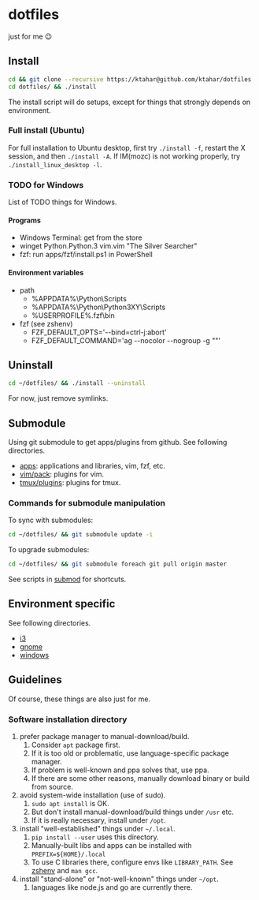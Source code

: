 # dotfiles
just for me 😉

## Install

```bash
cd && git clone --recursive https://ktahar@github.com/ktahar/dotfiles
cd dotfiles/ && ./install
```

The install script will do setups,
except for things that strongly depends on environment.

### Full install (Ubuntu)
For full installation to Ubuntu desktop,
first try `./install -f`, restart the X session, and then `./install -A`.
If IM(mozc) is not working properly, try `./install_linux_desktop -l`.

### TODO for Windows
List of TODO things for Windows.

#### Programs
- Windows Terminal: get from the store
- winget Python.Python.3 vim.vim "The Silver Searcher"
- fzf: run apps/fzf/install.ps1 in PowerShell

#### Environment variables
- path
    - %APPDATA%\Python\Scripts
    - %APPDATA%\Python\Python3XY\Scripts
    - %USERPROFILE%\.fzf\bin
- fzf (see zshenv)
    - FZF_DEFAULT_OPTS='--bind=ctrl-j:abort'
    - FZF_DEFAULT_COMMAND='ag --nocolor --nogroup -g ""'

## Uninstall

```bash
cd ~/dotfiles/ && ./install --uninstall
```

For now, just remove symlinks.

## Submodule
Using git submodule to get apps/plugins from github.
See following directories.

* [apps](apps): applications and libraries, vim, fzf, etc.
* [vim/pack](vim/pack): plugins for vim.
* [tmux/plugins](tmux/plugins): plugins for tmux.

### Commands for submodule manipulation
To sync with submodules:

```bash
cd ~/dotfiles/ && git submodule update -i
```

To upgrade submodules:

```bash
cd ~/dotfiles/ && git submodule foreach git pull origin master
```

See scripts in [submod](submod) for shortcuts.

## Environment specific
See following directories.

* [i3](i3)
* [gnome](gnome)
* [windows](windows)

## Guidelines
Of course, these things are also just for me.

### Software installation directory
1. prefer package manager to manual-download/build.
    1. Consider `apt` package first.
    1. If it is too old or problematic, use language-specific package manager.
    1. If problem is well-known and ppa solves that, use ppa.
    1. If there are some other reasons,
    manually download binary or build from source.
1. avoid system-wide installation (use of sudo).
    1. `sudo apt install` is OK.
    1. But don't install manual-download/build things under `/usr` etc.
    1. If it is really necessary, install under `/opt`.
1. install "well-established" things under `~/.local`.
    1. `pip install --user` uses this directory.
    1. Manually-built libs and apps can be installed with `PREFIX=${HOME}/.local`
    1. To use C libraries there, configure envs like `LIBRARY_PATH`.
    See [zshenv](zshenv) and `man gcc`.
1. install "stand-alone" or "not-well-known" things under `~/opt`.
    1. languages like node.js and go are currently there.
